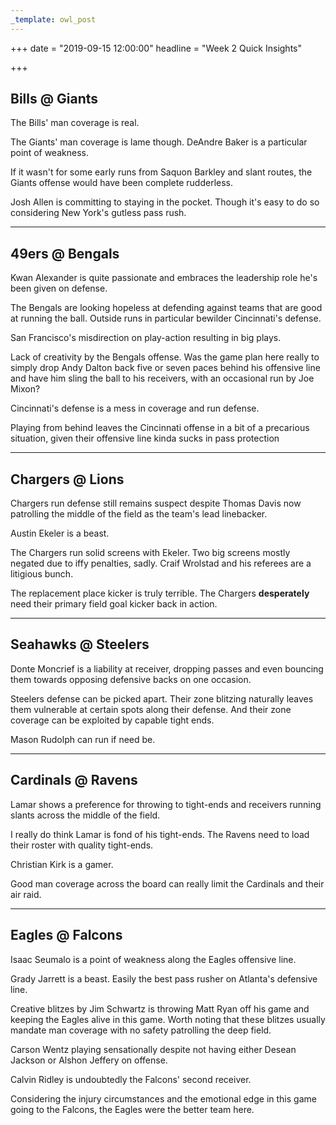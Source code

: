 ```yaml
---
_template: owl_post
---
```



+++
date = "2019-09-15 12:00:00"
headline = "Week 2 Quick Insights"

+++
## Bills @ Giants

The Bills' man coverage is real.

The Giants' man coverage is lame though. DeAndre Baker is a particular point of weakness.

If it wasn't for some early runs from Saquon Barkley and slant routes, the Giants offense would have been complete rudderless.

Josh Allen is committing to staying in the pocket. Though it's easy to do so considering New York's gutless pass rush.

***

## 49ers @ Bengals

Kwan Alexander is quite passionate and embraces the leadership role he's been given on defense.

The Bengals are looking hopeless at defending against teams that are good at running the ball. Outside runs in particular bewilder Cincinnati's defense.

San Francisco's misdirection on play-action resulting in big plays.

Lack of creativity by the Bengals offense. Was the game plan here really to simply drop Andy Dalton back five or seven paces behind his offensive line and have him sling the ball to his receivers, with an occasional run by Joe Mixon?

Cincinnati's defense is a mess in coverage and run defense.

Playing from behind leaves the Cincinnati offense in a bit of a precarious situation, given their offensive line kinda sucks in pass protection

***

## Chargers @ Lions

Chargers run defense still remains suspect despite Thomas Davis now patrolling the middle of the field as the team's lead linebacker.

Austin Ekeler is a beast.

The Chargers run solid screens with Ekeler. Two big screens mostly negated due to iffy penalties, sadly.  Craif Wrolstad and his referees are a litigious bunch.

The replacement place kicker is truly terrible. The Chargers **desperately** need their primary field goal kicker back in action.

***

## Seahawks @ Steelers

Donte Moncrief is a liability at receiver, dropping passes and even bouncing them towards opposing defensive backs on one occasion.

Steelers defense can be picked apart. Their zone blitzing naturally leaves them vulnerable at certain spots along their defense. And their zone coverage can be exploited by capable tight ends.

Mason Rudolph can run if need be.

***

## Cardinals @ Ravens

Lamar shows a preference for throwing to tight-ends and receivers running slants across the middle of the field.

I really do think Lamar is fond of his tight-ends. The Ravens need to load their roster with quality tight-ends.

Christian Kirk is a gamer.

Good man coverage across the board can really limit the Cardinals and their air raid.

***

## Eagles @ Falcons

Isaac Seumalo is a point of weakness along the Eagles offensive line.

Grady Jarrett is a beast. Easily the best pass rusher on Atlanta's defensive line.

Creative blitzes by Jim Schwartz is throwing Matt Ryan off his game and keeping the Eagles alive in this game. Worth noting that these blitzes usually  mandate man coverage with no safety patrolling the deep field.

Carson Wentz playing sensationally despite not having either Desean Jackson or Alshon Jeffery on offense.

Calvin Ridley is undoubtedly the Falcons' second receiver.

Considering the injury circumstances and the emotional edge in this game going to the Falcons, the Eagles were the better team here.
